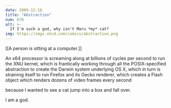 ```yaml
---
date: 2009-12-16
title: "Abstraction"
num: 676
alt: >-
  If I'm such a god, why isn't Maru *my* cat?
img: https://imgs.xkcd.com/comics/abstraction.png
---
```

[[A person is sitting at a computer.]]

An x64 processor is screaming along at billions of cycles per second to run the XNU kernel, which is frantically working through all the POSIX-specified abstraction to create the Darwin system underlying OS X, which in  turn is straining itself to run Firefox and its Gecko renderer, which creates a Flash object which renders dozens of video frames every second

because I wanted to see a cat jump into a box and fall over.

I am a god.

